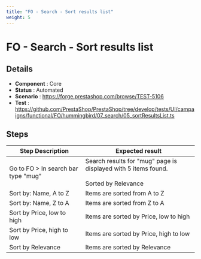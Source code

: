 ```yaml
---
title: "FO - Search - Sort results list"
weight: 5
---
```


# FO - Search - Sort results list
## Details
* **Component** : Core
* **Status** : Automated
* **Scenario** : https://forge.prestashop.com/browse/TEST-5106
* **Test** : https://github.com/PrestaShop/PrestaShop/tree/develop/tests/UI/campaigns/functional/FO/hummingbird/07_search/05_sortResultsList.ts

## Steps
| Step Description | Expected result |
| ----- | ----- |
| Go to FO > In search bar type "mug" | Search results for "mug" page is displayed with 5 items found.<br><br>Sorted by Relevance |
| Sort by: Name, A to Z | Items are sorted from A to Z |
| Sort by: Name, Z to A | Items are sorted from Z to A |
| Sort by Price, low to high | Items are sorted by Price, low to high |
| Sort by Price, high to low | Items are sorted by Price, high to low |
| Sort by Relevance | Items are sorted by Relevance |
